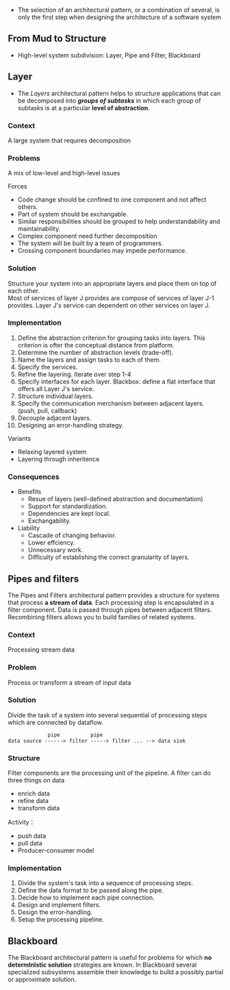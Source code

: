 - The selection of an architectural pattern, or a combination of several, is only the first step when designing the architecture of a software system


## From Mud to Structure

- High-level system subdivision: Layer, Pipe and Filter, Blackboard

## Layer

- The *Layers* architectural pattern helps to structure applications that can be decomposed into ***groups of subtasks*** in which each group of subtasks is at a particular **level of abstraction**. 

### Context

A large system that requires decomposition

### Problems

A mix of low-level and high-level issues

Forces

* Code change should be confined to one component and not affect others. 
* Part of system should be exchangable. 
* Similar responsibilities should be grouped to help understandability and maintainability. 
* Complex component need further decomposition
* The system will be built by a team of programmers. 
* Crossing component boundaries may impede performance. 

### Solution

Structure your system into an appropriate layers and place them on top of each other.   
Most of services of layer J provides are compose of services of layer J-1 provides. Layer J's service can dependent on other services on layer J. 

### Implementation

1. Define the abstraction criterion for grouping tasks into layers. This criterion is ofter the conceptual distance from platform. 
2. Determine the number of abstraction levels (trade-off). 
3. Name the layers and assign tasks to each of them. 
4. Specify the services. 
5. Refine the layering. Iterate over step 1-4
6. Specify interfaces for each layer. Blackbox: define a flat interface that offers all Layer J's service. 
7. Structure individual layers. 
8. Specify the communication merchanism between adjacent layers. (push, pull, callback)
9. Decouple adjacent layers. 
10. Designing an error-handling strategy.

Variants
- Relaxing layered system
- Layering through inheritence

### Consequences

* Benefits
    * Resue of layers (well-defined     abstraction and documentation)
    * Support for standardization. 
    * Dependencies are kept local. 
    * Exchangability. 
* Liability
    * Cascade of changing behavior. 
    * Lower effciency. 
    * Unnecessary work. 
    * Difficulty of establishing the correct granularity of layers. 

## Pipes and filters

The Pipes and Filters architectural pattern provides a structure for systems that process **a stream of data**. Each processing step is encapsulated in a filter component. Data is passed through pipes between adjacent filters. Recombining filters allows you to build families of related systems. 

### Context

Processing stream data

### Problem 

Process or transform a stream of input data

### Solution

Divide the task of a system into several sequential of processing steps which are connected by dataflow. 

```
             pipe          pipe
data source ------> filter -----> filter ... --> data sink
```

### Structure 

Filter components are the processing unit of the pipeline. A filter can do three things on data
- enrich data
- refine data
- transform data

Activity：
- push data
- pull data
- Producer-consumer model

### Implementation

1. Divide the system's task into a sequence of processing steps. 
2. Define the data format to be passed along the pipe. 
3. Decide how to implement each pipe connection. 
4. Design and implement filters. 
5. Design the error-handling. 
6. Setup the processing pipeline. 


## Blackboard


The Blackboard architectural pattern is useful for problems for which **no determlnlstic solution** strategies are known. In Blackboard several specialized subsystems assemble their knowledge to bulld a possibly partial or approximate solution.
